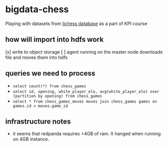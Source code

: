 # bigdata-chess

Playing with datasets from [lichess database](https://database.lichess.org/) as a part of KPI course

## how will import into hdfs work

[x] write to object storage
[ ] agent running on the master node downloads file and moves them into hdfs

## queries we need to process

- `select count(*) from chess_games`
- `select id, opening, white_player_elo, avg(white_player_elo) over (partition by opening) from chess_games`
- `select * from chess_games_moves moves join chess_games games on games.id = moves.game_id`

## infrastructure notes

- it seems that redpanda requires >4GB of ram. It hanged when running on 4GB instance.